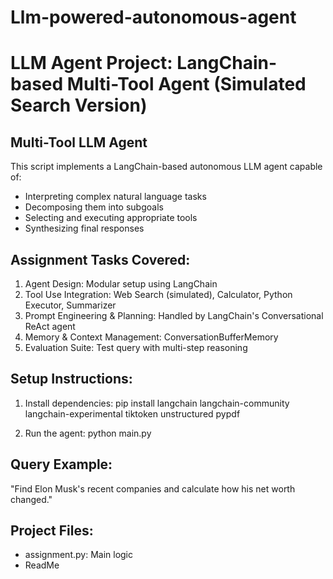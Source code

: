 # Llm-powered-autonomous-agent
# LLM Agent Project: LangChain-based Multi-Tool Agent (Simulated Search Version)
Multi-Tool LLM Agent
-----------------------
This script implements a LangChain-based autonomous LLM agent capable of:
- Interpreting complex natural language tasks
- Decomposing them into subgoals
- Selecting and executing appropriate tools
- Synthesizing final responses

Assignment Tasks Covered:
-------------------------
1. Agent Design: Modular setup using LangChain
2. Tool Use Integration: Web Search (simulated), Calculator, Python Executor, Summarizer
3. Prompt Engineering & Planning: Handled by LangChain's Conversational ReAct agent
4. Memory & Context Management: ConversationBufferMemory
5. Evaluation Suite: Test query with multi-step reasoning

Setup Instructions:
-------------------
1. Install dependencies:
    pip install langchain langchain-community langchain-experimental tiktoken unstructured pypdf

2. Run the agent:
    python main.py

Query Example:
--------------
"Find Elon Musk's recent companies and calculate how his net worth changed."

Project Files:
--------------
- assignment.py: Main logic
- ReadMe
